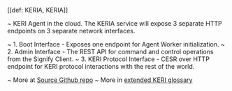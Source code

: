 [[def: KERIA, KERIA]]

~ KERI Agent in the cloud. The KERIA service will expose 3 separate HTTP endpoints on 3 separate network interfaces.

~ 1. Boot Interface - Exposes one endpoint for Agent Worker initialization.
~ 2. Admin Interface - The REST API for command and control operations from the Signify Client.
~ 3. KERI Protocol Interface - CESR over HTTP endpoint for KERI protocol interactions with the rest of the world.

~ More at [Source Github repo](https://github.com/WebOfTrust/keria/blob/main/docs/protocol.md)
~ More in <a href="https://weboftrust.github.io/WOT-terms/docs/glossary/KERIA">extended KERI glossary</a>
